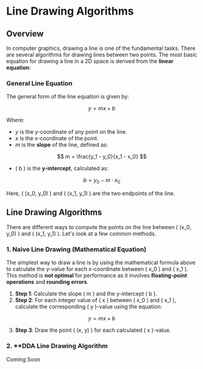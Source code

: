 # Line Drawing Algorithms

## Overview

In computer graphics, drawing a line is one of the fundamental tasks. There are several algorithms for drawing lines between two points. The most basic equation for drawing a line in a 2D space is derived from the **linear equation**:

### General Line Equation

The general form of the line equation is given by:

$$
y = mx + b
$$

Where:
- $y$ is the y-coordinate of any point on the line.
- $x$ is the x-coordinate of the point.
- $m$ is the **slope** of the line, defined as:

$$
m = \frac{y_1 - y_0}{x_1 - x_0}
$$

- \( b \) is the **y-intercept**, calculated as:

$$
b = y_0 - m \cdot x_0
$$

Here, \( (x_0, y_0) \) and \( (x_1, y_1) \) are the two endpoints of the line.

## Line Drawing Algorithms

There are different ways to compute the points on the line between \( (x_0, y_0) \) and \( (x_1, y_1) \). Let's look at a few common methods.

### 1. **Naive Line Drawing (Mathematical Equation)**

The simplest way to draw a line is by using the mathematical formula above to calculate the y-value for each x-coordinate between \( x_0 \) and \( x_1 \). This method is **not optimal** for performance as it involves **floating-point operations** and **rounding errors**.

1. **Step 1**: Calculate the slope \( m \) and the y-intercept \( b \).
2. **Step 2**: For each integer value of \( x \) between \( x_0 \) and \( x_1 \), calculate the corresponding \( y \)-value using the equation:

$$
y = mx + b
$$

3. **Step 3**: Draw the point \( (x, y) \) for each calculated \( x \)-value.

### 2. **DDA Line Drawing Algorithm

Coming Soon